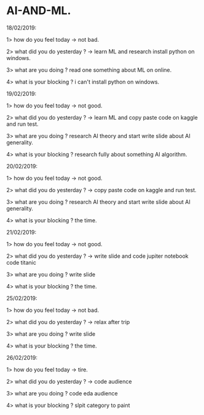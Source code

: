 # AI-AND-ML.
18/02/2019:

1> how do you feel today  -> not bad.

2> what did you do yesterday ? -> learn ML and research install python on windows.

3> what are you doing ? read one something about ML on online.

4> what is your blocking ? i can't install python on windows.

19/02/2019:

1> how do you feel today  -> not good.

2> what did you do yesterday ? -> learn ML and copy paste code on kaggle and run test.

3> what are you doing ? research AI theory and start write slide about AI generality.

4> what is your blocking ? research fully about something AI algorithm.

20/02/2019:

1> how do you feel today  -> not good.

2> what did you do yesterday ? -> copy paste code on kaggle and run test.

3> what are you doing ? research AI theory and start write slide about AI generality.

4> what is your blocking ? the time.

21/02/2019:

1> how do you feel today  -> not good.

2> what did you do yesterday ? -> write slide and code jupiter notebook code titanic

3> what are you doing ? write slide

4> what is your blocking ? the time.

25/02/2019:

1> how do you feel today  -> not bad.

2> what did you do yesterday ? -> relax after trip

3> what are you doing ? write slide

4> what is your blocking ? the time.

26/02/2019:

1> how do you feel today  -> tire.

2> what did you do yesterday ? -> code audience

3> what are you doing ? code eda audience

4> what is your blocking ? slpit category to paint
